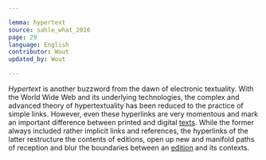 ```yaml
---

lemma: hypertext
source: sahle_what_2016
page: 29
language: English
contributor: Wout
updated_by: Wout

---
```


_Hypertext_ is another buzzword from the dawn of electronic textuality. With the World Wide Web and its underlying technologies, the complex and advanced theory of hypertextuality has been reduced to the practice of simple links. However, even these hyperlinks are very momentous and mark an important difference between printed and digital [texts](text.html). While the former always included rather implicit links and references, the hyperlinks of the latter restructure the contents of editions, open up new and manifold paths of reception and blur the boundaries between an [edition](editionScholarly.html) and its contexts.
